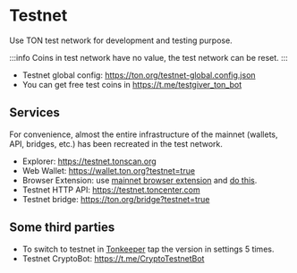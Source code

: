 # Testnet

Use TON test network for development and testing purpose.

:::info 
Coins in test network have no value, the test network can be reset.
:::

* Testnet global config: https://ton.org/testnet-global.config.json
* You can get free test coins in https://t.me/testgiver_ton_bot

## Services

For convenience, almost the entire infrastructure of the mainnet (wallets, API, bridges, etc.) has been recreated in the test network.

* Explorer: https://testnet.tonscan.org
* Web Wallet: https://wallet.ton.org?testnet=true
* Browser Extension: use [mainnet browser extension](https://chrome.google.com/webstore/detail/ton-wallet/nphplpgoakhhjchkkhmiggakijnkhfnd) and [do this](https://github.com/toncenter/ton-wallet#switch-between-mainnettestnet-in-extension).
* Testnet HTTP API: https://testnet.toncenter.com
* Testnet bridge: https://ton.org/bridge?testnet=true

## Some third parties

* To switch to testnet in [Tonkeeper](https://tonkeeper.com/) tap the version in settings 5 times.
* Testnet CryptoBot: https://t.me/CryptoTestnetBot